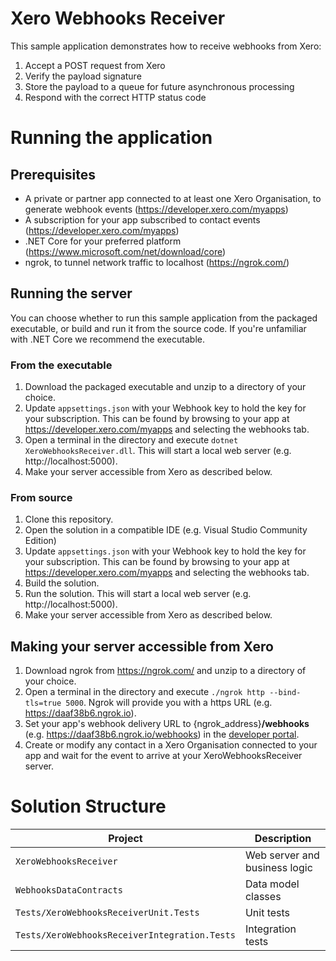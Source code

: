 # Xero Webhooks Receiver
This sample application demonstrates how to receive webhooks from Xero:

1. Accept a POST request from Xero
2. Verify the payload signature
3. Store the payload to a queue for future asynchronous processing
4. Respond with the correct HTTP status code

# Running the application

## Prerequisites
- A private or partner app connected to at least one Xero Organisation, to generate webhook events (https://developer.xero.com/myapps)
- A subscription for your app subscribed to contact events (https://developer.xero.com/myapps)
- .NET Core for your preferred platform (https://www.microsoft.com/net/download/core)
- ngrok, to tunnel network traffic to localhost (https://ngrok.com/)

## Running the server
You can choose whether to run this sample application from the packaged executable, or build and run it from the source code. If you're unfamiliar with .NET Core we recommend the executable.

### From the executable
1. Download the packaged executable and unzip to a directory of your choice.
2. Update `appsettings.json` with your Webhook key to hold the key for your subscription. This can be found by browsing to your app at https://developer.xero.com/myapps and selecting the webhooks tab.
3. Open a terminal in the directory and execute `dotnet XeroWebhooksReceiver.dll`. This will start a local web server (e.g. http://localhost:5000).
4. Make your server accessible from Xero as described below.

### From source
1. Clone this repository.
2. Open the solution in a compatible IDE (e.g. Visual Studio Community Edition)
3. Update `appsettings.json` with your Webhook key to hold the key for your subscription. This can be found by browsing to your app at https://developer.xero.com/myapps and selecting the webhooks tab.
4. Build the solution.
5. Run the solution. This will start a local web server (e.g. http://localhost:5000).
6. Make your server accessible from Xero as described below.

## Making your server accessible from Xero
1. Download ngrok from https://ngrok.com/ and unzip to a directory of your choice.
2. Open a terminal in the directory and execute `./ngrok http --bind-tls=true 5000`. Ngrok will provide you with a https URL (e.g. https://daaf38b6.ngrok.io).
3. Set your app's webhook delivery URL to {ngrok_address}**/webhooks** (e.g. https://daaf38b6.ngrok.io/webhooks) in the [developer portal](https://developer.xero.com/myapps/webhooks).
4. Create or modify any contact in a Xero Organisation connected to your app and wait for the event to arrive at your XeroWebhooksReceiver server.

# Solution Structure

Project | Description
--- | ---
`XeroWebhooksReceiver` | Web server and business logic
`WebhooksDataContracts` | Data model classes
`Tests/XeroWebhooksReceiverUnit.Tests` | Unit tests
`Tests/XeroWebhooksReceiverIntegration.Tests` | Integration tests
